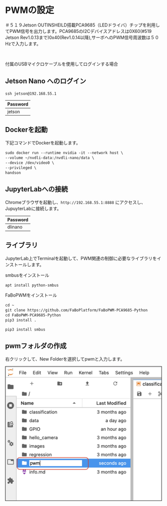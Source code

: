 # PWMの設定

＃５１９Jetson OUTINSHEILD搭載PCA9685（LEDドライバ）チップを利用してPWM信号を出力します。PCA9685のI2Cデバイスアドレスは0X60(#519 Jetson Rev1.0.13まで)0x40(Rev1.0.14以降),サーボへのPWM信号周波数は５０Hzで入力します。

<br>

付属のUSBマイクロケーブルを使用してログインする場合　

## Jetson Nano へのログイン

```
ssh jetson@192.168.55.1
```

|Password|
|:--|
|jetson|

## Dockerを起動

下記コマンドでDockerを起動します。

```
sudo docker run --runtime nvidia -it --network host \
--volume ~/nvdli-data:/nvdli-nano/data \
--device /dev/video0 \
--privileged \
handson
```

## JupyterLabへの接続

Chromeブラウザを起動し、`http://192.168.55.1:8888` にアクセスし、JupuyterLabに接続します。

|Password|
|:--|
|dlinano|

## ライブラリ

JupyterLab上でTerminalを起動して、PWM関連の制御に必要なライブラリをインストールします。

smbusをインストール

```
apt install python-smbus
```

FaBoPWMをインストール

```
cd ~
git clone https://github.com/FaBoPlatform/FaBoPWM-PCA9685-Python
cd FaBoPWM-PCA9685-Python
pip3 install .
```

```
pip3 install smbus
```

## pwmフォルダの作成

右クリックして、New Folderを選択してpwmと入力します。

![](./img/pwm01.jpg)